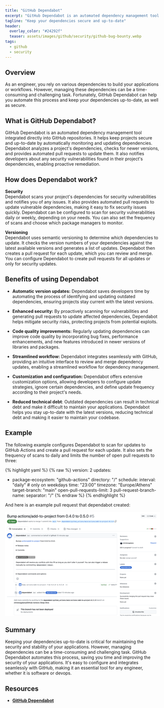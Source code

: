 ```yaml
---
title: "GitHub Dependabot"
excerpt: "GitHub Dependabot is an automated dependency management tool integrated directly into GitHub repositories. It helps keep projects secure and up-to-date by automatically monitoring and updating dependencies."
tagline: "Keep your dependencies secure and up-to-date"
header:
  overlay_color: "#24292f"
  teaser: assets/images/github/security/github-bug-bounty.webp
tags:
  - github
  - security
---
```


## Overview

As an engineer, you rely on various dependencies to build your applications or workflows. However, managing these dependencies can be a time-consuming and challenging task. Fortunately, GitHub Dependabot can help you automate this process and keep your dependencies up-to-date, as well as secure.

## What is GitHub Dependabot?

GitHub Dependabot is an automated dependency management tool integrated directly into GitHub repositories. It helps keep projects secure and up-to-date by automatically monitoring and updating dependencies. Dependabot analyzes a project's dependencies, checks for newer versions, and provides automated pull requests to update them. It also notifies developers about any security vulnerabilities found in their project's dependencies, enabling proactive remediation.

## How does Dependabot work?

**Security**<br>
Dependabot scans your project's dependencies for security vulnerabilities and notifies you of any issues. It also provides automated pull requests to update vulnerable dependencies, making it easy to fix security issues quickly. Dependabot can be configured to scan for security vulnerabilities daily or weekly, depending on your needs. You can also set the frequency of scans and choose which package managers to monitor.

**Versioning**<br>
Dependabot uses semantic versioning to determine which dependencies to update. It checks the version numbers of your dependencies against the latest available versions and generates a list of updates. Dependabot then creates a pull request for each update, which you can review and merge. You can configure Dependabot to create pull requests for all updates or only for security updates.

## Benefits of using Dependabot

- **Automatic version updates:** Dependabot saves developers time by automating the process of identifying and updating outdated dependencies, ensuring projects stay current with the latest versions.

- **Enhanced security:** By proactively scanning for vulnerabilities and generating pull requests to update affected dependencies, Dependabot helps mitigate security risks, protecting projects from potential exploits.

- **Code quality improvements:** Regularly updating dependencies can improve code quality by incorporating bug fixes, performance enhancements, and new features introduced in newer versions of libraries and packages.

- **Streamlined workflow:** Dependabot integrates seamlessly with GitHub, providing an intuitive interface to review and merge dependency updates, enabling a streamlined workflow for dependency management.

- **Customization and configuration:** Dependabot offers extensive customization options, allowing developers to configure update strategies, ignore certain dependencies, and define update frequency according to their project's needs.

- **Reduced technical debt**: Outdated dependencies can result in technical debt and make it difficult to maintain your applications. Dependabot helps you stay up-to-date with the latest versions, reducing technical debt and making it easier to maintain your codebase.

## Example

The following example configures Dependabot to scan for updates to GitHub Actions and create a pull request for each update. It also sets the frequency of scans to daily and limits the number of open pull requests to three:

{% highlight yaml %}
{% raw %}
version: 2
updates:

- package-ecosystem: "github-actions"
    directory: "/"
    schedule:
      interval: "daily" # only on weekdays
      time: "23:00"
      timezone: "Europe/Athens"
    target-branch: "main"
    open-pull-requests-limit: 3
    pull-request-branch-name:
      separator: "/"
{% endraw %}
{% endhighlight %}

And here is an example pull request that dependabot created:

![dependabot-pr](/assets/images/github/security/dependabot-pr.webp)

## Summary

Keeping your dependencies up-to-date is critical for maintaining the security and stability of your applications. However, managing dependencies can be a time-consuming and challenging task. GitHub Dependabot automates this process, saving you time and improving the security of your applications. It's easy to configure and integrates seamlessly with GitHub, making it an essential tool for any engineer, whether it is software or devops.

## Resources

- [**GitHub Dependabot**](https://docs.github.com/en/code-security/supply-chain-security/keeping-your-dependencies-updated-automatically/about-dependabot-version-updates)
